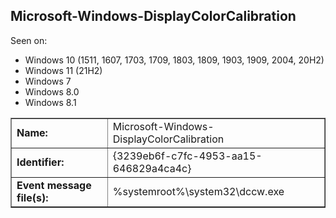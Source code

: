 ## Microsoft-Windows-DisplayColorCalibration

Seen on:
* Windows 10 (1511, 1607, 1703, 1709, 1803, 1809, 1903, 1909, 2004, 20H2)
* Windows 11 (21H2)
* Windows 7
* Windows 8.0
* Windows 8.1

<table border="1" class="docutils">
  <tbody>
    <tr>
      <td><b>Name:</b></td>
      <td>Microsoft-Windows-DisplayColorCalibration</td>
    </tr>
    <tr>
      <td><b>Identifier:</b></td>
      <td>{3239eb6f-c7fc-4953-aa15-646829a4ca4c}</td>
    </tr>
    <tr>
      <td><b>Event message file(s):</b></td>
      <td>%systemroot%\system32\dccw.exe</td>
    </tr>
  </tbody>
</table>

&nbsp;

